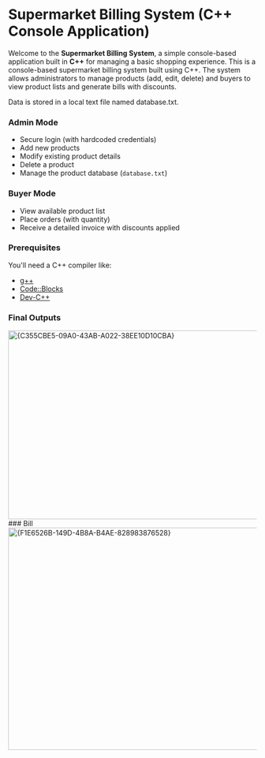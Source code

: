 # Supermarket Billing System (C++ Console Application)

Welcome to the **Supermarket Billing System**, a simple console-based application built in **C++** for managing a basic shopping experience. 
This is a console-based supermarket billing system built using C++. The system allows administrators to manage products (add, edit, delete) and buyers to view product lists and generate bills with discounts.

Data is stored in a local text file named database.txt.
### Admin Mode
- Secure login (with hardcoded credentials)
- Add new products
- Modify existing product details
- Delete a product
- Manage the product database (`database.txt`)

### Buyer Mode
- View available product list
- Place orders (with quantity)
- Receive a detailed invoice with discounts applied

### Prerequisites
You'll need a C++ compiler like:
- [g++](https://gcc.gnu.org/)
- [Code::Blocks](http://www.codeblocks.org/)
- [Dev-C++](https://sourceforge.net/projects/orwelldevcpp/)

### Final Outputs
<img width="1018" height="383" alt="{C355CBE5-09A0-43AB-A022-38EE10D10CBA}" src="https://github.com/user-attachments/assets/e0e5597b-77c4-4d77-9578-62c8ddcff6ae" />
### Bill
<img width="1016" height="451" alt="{F1E6526B-149D-4B8A-B4AE-828983876528}" src="https://github.com/user-attachments/assets/1026e05b-9ec4-49de-9211-389e5bda2850" />

